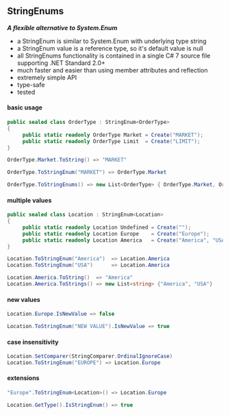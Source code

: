 ## StringEnums&nbsp;&nbsp;

***A flexible alternative to System.Enum***
- a StringEnum is similar to System.Enum with underlying type string
- a StringEnum value is a reference type, so it's default value is null
- all StringEnums functionality is contained in a single C# 7 source file supporting .NET Standard 2.0+
- much faster and easier than using member attributes and reflection
- extremely simple API
- type-safe
- tested

#### basic usage
```csharp
public sealed class OrderType : StringEnum<OrderType>
{
     public static readonly OrderType Market = Create("MARKET");
     public static readonly OrderType Limit  = Create("LIMIT");
}

OrderType.Market.ToString() => "MARKET"

OrderType.ToStringEnum("MARKET") => OrderType.Market

OrderType.ToStringEnums() => new List<OrderType> { OrderType.Market, OrderType.Limit }
```
#### multiple values
```csharp
public sealed class Location : StringEnum<Location>
{
     public static readonly Location Undefined = Create("");
     public static readonly Location Europe    = Create("Europe");
     public static readonly Location America   = Create("America", "USA");
}

Location.ToStringEnum("America")  => Location.America
Location.ToStringEnum("USA")      => Location.America

Location.America.ToString()  => "America"
Location.America.ToStrings() => new List<string> {"America", "USA"}
```
#### new values
```csharp
Location.Europe.IsNewValue => false

Location.ToStringEnum("NEW VALUE").IsNewValue => true
```
#### case insensitivity
```csharp
Location.SetComparer(StringComparer.OrdinalIgnoreCase)
Location.ToStringEnum("EUROPE") => Location.Europe
```
#### extensions
```csharp
"Europe".ToStringEnum<Location>() => Location.Europe

Location.GetType().IsStringEnum() => true
```
